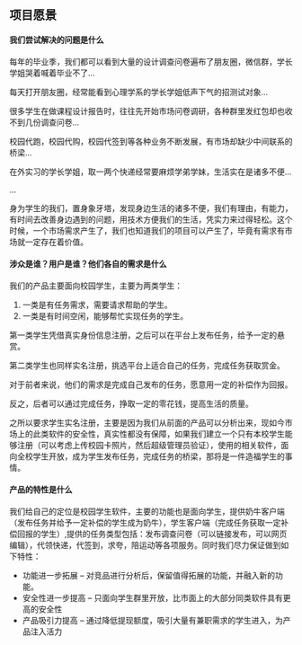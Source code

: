 ## 项目愿景

#### 我们尝试解决的问题是什么

每年的毕业季，我们都可以看到大量的设计调查问卷遍布了朋友圈，微信群，学长学姐哭着喊着毕业不了...

每天打开朋友圈，经常能看到心理学系的学长学姐低声下气的招测试对象...

很多学生在做课程设计报告时，往往先开始市场问卷调研，各种群里发红包却也收不到几份调查问卷...

校园代跑，校园代购，校园代签到等各种业务不断发展，有市场却缺少中间联系的桥梁...

在外实习的学长学姐，取一两个快递经常要麻烦学弟学妹，生活实在是诸多不便...

...

身为学生的我们，置身象牙塔，发现身边生活的诸多不便，我们有理由，有能力，有时间去改善身边遇到的问题，用技术方便我们的生活，凭实力来过得轻松。这个时候，一个市场需求产生了，我们也知道我们的项目可以产生了，毕竟有需求有市场就一定存在着价值。



#### 涉众是谁？用户是谁？他们各自的需求是什么

我们的产品主要面向校园学生，主要为两类学生：

1. 一类是有任务需求，需要请求帮助的学生。
2. 一类是有时间空闲，能够帮忙实现任务的学生。

第一类学生凭借真实身份信息注册，之后可以在平台上发布任务，给予一定的悬赏。

第二类学生也同样实名注册，挑选平台上适合自己的任务，完成任务获取赏金。

对于前者来说，他们的需求是完成自己发布的任务，愿意用一定的补偿作为回报。

反之，后者可以通过完成任务，挣取一定的零花钱，提高生活的质量。



之所以要求学生实名注册，主要是因为我们从前面的产品可以分析出来，现如今市场上的此类软件的安全性，真实性都没有保障，如果我们建立一个只有本校学生能够注册（可以考虑上传校园卡照片，然后超级管理员验证），使用的相关软件，面向全校学生开放，成为学生发布任务，完成任务的桥梁，那将是一件造福学生的事情。



#### 产品的特性是什么

我们给自己的定位是校园学生软件，主要的功能也是面向学生，提供奶牛客户端（发布任务并给予一定补偿的学生成为奶牛），学生客户端（完成任务获取一定补偿回报的学生）,提供的任务类型包括：发布调查问卷（可以链接发布，可以网页编辑），代领快递，代签到，求夸，陪运动等各项服务。同时我们尽力保证做到如下特性：

- 功能进一步拓展 – 对竞品进行分析后，保留值得拓展的功能，并融入新的功能。
- 安全性进一步提高 – 只面向学生群里开放，比市面上的大部分同类软件具有更高的安全性
- 产品吸引力提高 – 通过降低提现额度，吸引大量有兼职需求的学生进入，为产品注入活力